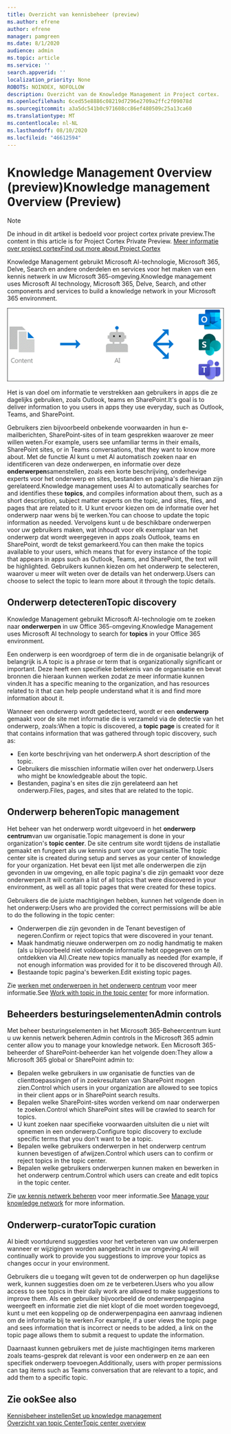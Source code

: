 ```yaml
---
title: Overzicht van kennisbeheer (preview)
ms.author: efrene
author: efrene
manager: pamgreen
ms.date: 8/1/2020
audience: admin
ms.topic: article
ms.service: ''
search.appverid: ''
localization_priority: None
ROBOTS: NOINDEX, NOFOLLOW
description: Overzicht van de Knowledge Management in Project cortex.
ms.openlocfilehash: 6ced55e8886c08219d7296e2709a2ffc2f09078d
ms.sourcegitcommit: a3a5dc541b0c971608cc86ef480509c25a13ca60
ms.translationtype: MT
ms.contentlocale: nl-NL
ms.lasthandoff: 08/10/2020
ms.locfileid: "46612594"
---
```

# <a name="knowledge-management-0verview-preview"></a><span data-ttu-id="427a6-103">Knowledge Management 0verview (preview)</span><span class="sxs-lookup"><span data-stu-id="427a6-103">Knowledge management 0verview (Preview)</span></span>

> [!Note] 
> <span data-ttu-id="427a6-104">De inhoud in dit artikel is bedoeld voor project cortex private preview.</span><span class="sxs-lookup"><span data-stu-id="427a6-104">The content in this article is for Project Cortex Private Preview.</span></span> [<span data-ttu-id="427a6-105">Meer informatie over project cortex</span><span class="sxs-lookup"><span data-stu-id="427a6-105">Find out more about Project Cortex</span></span>](https://aka.ms/projectcortex) 

<span data-ttu-id="427a6-106">Knowledge Management gebruikt Microsoft AI-technologie, Microsoft 365, Delve, Search en andere onderdelen en services voor het maken van een kennis netwerk in uw Microsoft 365-omgeving.</span><span class="sxs-lookup"><span data-stu-id="427a6-106">Knowledge management uses Microsoft AI technology, Microsoft 365, Delve, Search, and other components and services to build a knowledge network in your Microsoft 365 environment.</span></span> 

   ![Kennisbeheer stroom](../media/content-understanding/knowledge-management-flowchart.png) </br> 

<span data-ttu-id="427a6-108">Het is van doel om informatie te verstrekken aan gebruikers in apps die ze dagelijks gebruiken, zoals Outlook, teams en SharePoint.</span><span class="sxs-lookup"><span data-stu-id="427a6-108">It's goal is to deliver information to you users in apps they use everyday, such as Outlook, Teams, and SharePoint.</span></span>

<span data-ttu-id="427a6-109">Gebruikers zien bijvoorbeeld onbekende voorwaarden in hun e-mailberichten, SharePoint-sites of in team gesprekken waarover ze meer willen weten.</span><span class="sxs-lookup"><span data-stu-id="427a6-109">For example, users see unfamiliar terms in their emails, SharePoint sites, or in Teams conversations, that they want to know more about.</span></span> <span data-ttu-id="427a6-110">Met de functie AI kunt u met AI automatisch zoeken naar en identificeren van deze onderwerpen, en informatie over deze **onderwerpen**samenstellen, zoals een korte beschrijving, onderhevige experts voor het onderwerp en sites, bestanden en pagina's die hieraan zijn gerelateerd.</span><span class="sxs-lookup"><span data-stu-id="427a6-110">Knowledge management uses AI to automatically searches for and identifies these **topics**, and compiles information about them, such as a short description, subject matter experts on the topic, and sites, files, and pages that are related to it.</span></span> <span data-ttu-id="427a6-111">U kunt ervoor kiezen om de informatie over het onderwerp naar wens bij te werken.</span><span class="sxs-lookup"><span data-stu-id="427a6-111">You can choose to update the topic information as needed.</span></span> <span data-ttu-id="427a6-112">Vervolgens kunt u de beschikbare onderwerpen voor uw gebruikers maken, wat inhoudt voor elk exemplaar van het onderwerp dat wordt weergegeven in apps zoals Outlook, teams en SharePoint, wordt de tekst gemarkeerd.</span><span class="sxs-lookup"><span data-stu-id="427a6-112">You can then make the topics available to your users, which means that for every instance of the topic that appears in apps such as Outlook, Teams, and SharePoint, the text will be highlighted.</span></span> <span data-ttu-id="427a6-113">Gebruikers kunnen kiezen om het onderwerp te selecteren, waarover u meer wilt weten over de details van het onderwerp.</span><span class="sxs-lookup"><span data-stu-id="427a6-113">Users can choose to select the topic to learn more about it through the topic details.</span></span>


## <a name="topic-discovery"></a><span data-ttu-id="427a6-114">Onderwerp detecteren</span><span class="sxs-lookup"><span data-stu-id="427a6-114">Topic discovery</span></span>

<span data-ttu-id="427a6-115">Knowledge Management gebruikt Microsoft AI-technologie om te zoeken naar **onderwerpen** in uw Office 365-omgeving.</span><span class="sxs-lookup"><span data-stu-id="427a6-115">Knowledge Management uses Microsoft AI technology to search for **topics** in your Office 365 environment.</span></span>

<span data-ttu-id="427a6-116">Een onderwerp is een woordgroep of term die in de organisatie belangrijk of belangrijk is.</span><span class="sxs-lookup"><span data-stu-id="427a6-116">A topic is a phrase or term that is organizationally significant or important.</span></span> <span data-ttu-id="427a6-117">Deze heeft een specifieke betekenis van de organisatie en bevat bronnen die hieraan kunnen werken zodat ze meer informatie kunnen vinden.</span><span class="sxs-lookup"><span data-stu-id="427a6-117">It has a specific meaning to the organization, and has resources related to it that can help people understand what it is and find more information about it.</span></span>

<span data-ttu-id="427a6-118">Wanneer een onderwerp wordt gedetecteerd, wordt er een **onderwerp** gemaakt voor de site met informatie die is verzameld via de detectie van het onderwerp, zoals:</span><span class="sxs-lookup"><span data-stu-id="427a6-118">When a topic is discovered, a **topic page** is created for it that contains information that was gathered through topic discovery, such as:</span></span>

- <span data-ttu-id="427a6-119">Een korte beschrijving van het onderwerp.</span><span class="sxs-lookup"><span data-stu-id="427a6-119">A short description of the topic.</span></span>
- <span data-ttu-id="427a6-120">Gebruikers die misschien informatie willen over het onderwerp.</span><span class="sxs-lookup"><span data-stu-id="427a6-120">Users who might be knowledgeable about the topic.</span></span>
- <span data-ttu-id="427a6-121">Bestanden, pagina's en sites die zijn gerelateerd aan het onderwerp.</span><span class="sxs-lookup"><span data-stu-id="427a6-121">Files, pages, and sites that are related to the topic.</span></span>


## <a name="topic-management"></a><span data-ttu-id="427a6-122">Onderwerp beheren</span><span class="sxs-lookup"><span data-stu-id="427a6-122">Topic management</span></span>

<span data-ttu-id="427a6-123">Het beheer van het onderwerp wordt uitgevoerd in het **onderwerp centrum**van uw organisatie.</span><span class="sxs-lookup"><span data-stu-id="427a6-123">Topic management is done in your organization's **topic center**.</span></span> <span data-ttu-id="427a6-124">De site centrum site wordt tijdens de installatie gemaakt en fungeert als uw kennis punt voor uw organisatie.</span><span class="sxs-lookup"><span data-stu-id="427a6-124">The topic center site is created during setup and serves as your center of knowledge for your organization.</span></span> <span data-ttu-id="427a6-125">Het bevat een lijst met alle onderwerpen die zijn gevonden in uw omgeving, en alle topic pagina's die zijn gemaakt voor deze onderwerpen.</span><span class="sxs-lookup"><span data-stu-id="427a6-125">It will contain a list of all topics that were discovered in your environment, as well as all topic pages that were created for these topics.</span></span> 

<span data-ttu-id="427a6-126">Gebruikers die de juiste machtigingen hebben, kunnen het volgende doen in het onderwerp:</span><span class="sxs-lookup"><span data-stu-id="427a6-126">Users who are provided the correct permissions will be able to do the following in the topic center:</span></span>

- <span data-ttu-id="427a6-127">Onderwerpen die zijn gevonden in de Tenant bevestigen of negeren.</span><span class="sxs-lookup"><span data-stu-id="427a6-127">Confirm or reject topics that were discovered in your tenant.</span></span>
- <span data-ttu-id="427a6-128">Maak handmatig nieuwe onderwerpen om zo nodig handmatig te maken (als u bijvoorbeeld niet voldoende informatie hebt opgegeven om te ontdekken via AI).</span><span class="sxs-lookup"><span data-stu-id="427a6-128">Create new topics manually as needed (for example, if not enough information was provided for it to be discovered through AI).</span></span>
- <span data-ttu-id="427a6-129">Bestaande topic pagina's bewerken.</span><span class="sxs-lookup"><span data-stu-id="427a6-129">Edit existing topic pages.</span></span></br>

<span data-ttu-id="427a6-130">Zie [werken met onderwerpen in het onderwerp centrum](work-with-topics.md) voor meer informatie.</span><span class="sxs-lookup"><span data-stu-id="427a6-130">See [Work with topic in the topic center](work-with-topics.md) for more information.</span></span>  


## <a name="admin-controls"></a><span data-ttu-id="427a6-131">Beheerders besturingselementen</span><span class="sxs-lookup"><span data-stu-id="427a6-131">Admin controls</span></span>

<span data-ttu-id="427a6-132">Met beheer besturingselementen in het Microsoft 365-Beheercentrum kunt u uw kennis netwerk beheren.</span><span class="sxs-lookup"><span data-stu-id="427a6-132">Admin controls in the Microsoft 365 admin center  allow you to manage your knowledge network.</span></span> <span data-ttu-id="427a6-133">Een Microsoft 365-beheerder of SharePoint-beheerder kan het volgende doen:</span><span class="sxs-lookup"><span data-stu-id="427a6-133">They allow a Microsoft 365 global or SharePoint admin to:</span></span>

- <span data-ttu-id="427a6-134">Bepalen welke gebruikers in uw organisatie de functies van de clienttoepassingen of in zoekresultaten van SharePoint mogen zien.</span><span class="sxs-lookup"><span data-stu-id="427a6-134">Control which users in your organization are allowed to see topics in their client apps or in SharePoint search results.</span></span>
- <span data-ttu-id="427a6-135">Bepalen welke SharePoint-sites worden verkend om naar onderwerpen te zoeken.</span><span class="sxs-lookup"><span data-stu-id="427a6-135">Control which SharePoint sites will be crawled to search for topics.</span></span>
- <span data-ttu-id="427a6-136">U kunt zoeken naar specifieke voorwaarden uitsluiten die u niet wilt opnemen in een onderwerp.</span><span class="sxs-lookup"><span data-stu-id="427a6-136">Configure topic discovery to exclude specific terms that you don't want to be a topic.</span></span>
- <span data-ttu-id="427a6-137">Bepalen welke gebruikers onderwerpen in het onderwerp centrum kunnen bevestigen of afwijzen.</span><span class="sxs-lookup"><span data-stu-id="427a6-137">Control which users can to confirm or reject topics in the topic center.</span></span>
- <span data-ttu-id="427a6-138">Bepalen welke gebruikers onderwerpen kunnen maken en bewerken in het onderwerp centrum.</span><span class="sxs-lookup"><span data-stu-id="427a6-138">Control which users can create and edit topics in the topic center.</span></span>

<span data-ttu-id="427a6-139">Zie [uw kennis netwerk beheren](manage-knowledge-network.md) voor meer informatie.</span><span class="sxs-lookup"><span data-stu-id="427a6-139">See [Manage your knowledge network](manage-knowledge-network.md) for more information.</span></span> 

## <a name="topic-curation"></a><span data-ttu-id="427a6-140">Onderwerp-curator</span><span class="sxs-lookup"><span data-stu-id="427a6-140">Topic curation</span></span>

<span data-ttu-id="427a6-141">AI biedt voortdurend suggesties voor het verbeteren van uw onderwerpen wanneer er wijzigingen worden aangebracht in uw omgeving.</span><span class="sxs-lookup"><span data-stu-id="427a6-141">AI will continually work to provide you suggestions to improve your topics as changes occur in your environment.</span></span>

<span data-ttu-id="427a6-142">Gebruikers die u toegang wilt geven tot de onderwerpen op hun dagelijkse werk, kunnen suggesties doen om ze te verbeteren.</span><span class="sxs-lookup"><span data-stu-id="427a6-142">Users who you allow access to see topics in their daily work are allowed to make suggestions to improve them.</span></span> <span data-ttu-id="427a6-143">Als een gebruiker bijvoorbeeld de onderwerpenpagina weergeeft en informatie ziet die niet klopt of die moet worden toegevoegd, kunt u met een koppeling op de onderwerpenpagina een aanvraag indienen om de informatie bij te werken.</span><span class="sxs-lookup"><span data-stu-id="427a6-143">For example, if a user views the topic page and sees information that is incorrect or needs to be added, a link on the topic page allows them to submit a request to update the information.</span></span>

<span data-ttu-id="427a6-144">Daarnaast kunnen gebruikers met de juiste machtigingen items markeren zoals teams-gesprek dat relevant is voor een onderwerp en ze aan een specifiek onderwerp toevoegen.</span><span class="sxs-lookup"><span data-stu-id="427a6-144">Additionally, users with proper permissions can tag items such as Teams conversation that are relevant to a topic, and add them to a specific topic.</span></span>




## <a name="see-also"></a><span data-ttu-id="427a6-145">Zie ook</span><span class="sxs-lookup"><span data-stu-id="427a6-145">See also</span></span>
[<span data-ttu-id="427a6-146">Kennisbeheer instellen</span><span class="sxs-lookup"><span data-stu-id="427a6-146">Set up knowledge management</span></span>](set-up-knowledge-network.md)</br>
[<span data-ttu-id="427a6-147">Overzicht van topic Center</span><span class="sxs-lookup"><span data-stu-id="427a6-147">Topic center overview</span></span>](topic-center-overview.md)
